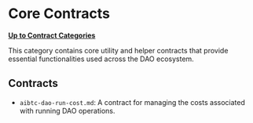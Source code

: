 # Core Contracts

**[Up to Contract Categories](../README.md)**

This category contains core utility and helper contracts that provide essential functionalities used across the DAO ecosystem.

## Contracts

- `aibtc-dao-run-cost.md`: A contract for managing the costs associated with running DAO operations.
